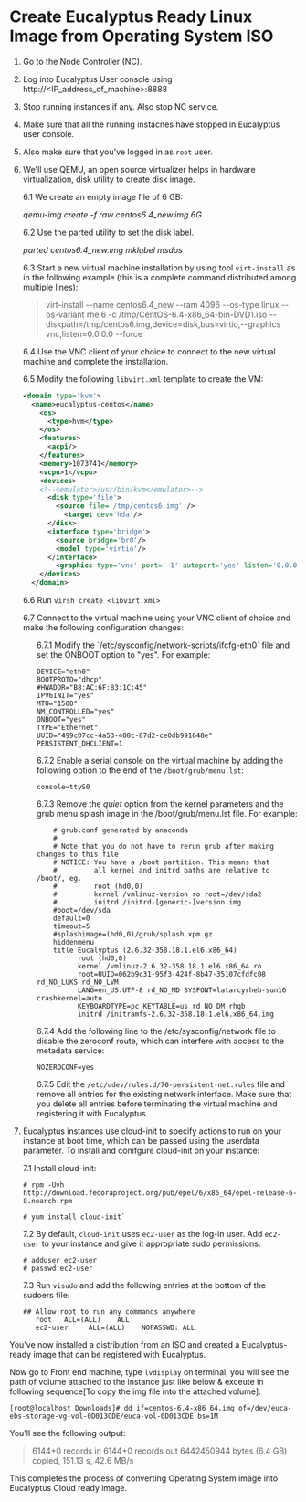 # Create Eucalyptus Ready Linux Image from Operating System ISO 



<!---* first level A item - no space in front the bullet character
  * second level Aa item - 1 space is enough
      * third level Aaa item - 5 spaces min
      * second level Ab item - 4 spaces possible too
  * first level B item--->

1. Go to the Node Controller (NC).
2. Log into Eucalyptus User console using http://<IP_address_of_machine>:8888
3. Stop running instances if any. Also stop NC service.
4. Make sure that all the running instacnes have stopped in Eucalyptus user console.
5. Also make sure that you've logged in as `root` user.
6. We'll use QEMU, an open source virtualizer helps in hardware virtualization, disk utility to create disk image.
 
    6.1 We create an empty image file of 6 GB:

    *qemu-img create -f raw centos6.4_new.img 6G*
    
    6.2 Use the parted utility to set the disk label.
    
    *parted centos6.4_new.img mklabel msdos*

    6.3 Start a new virtual machine installation by using tool `virt-install` as in the following example (this is a complete command distributed among multiple lines):
    
    > virt-install --name centos6.4_new --ram 4096 --os-type linux --os-variant rhel6 -c /tmp/CentOS-6.4-x86_64-bin-DVD1.iso --diskpath=/tmp/centos6.img,device=disk,bus=virtio,--graphics vnc,listen=0.0.0.0 --force

    6.4 Use the VNC client of your choice to connect to the new virtual machine and complete the installation.

    6.5 Modify the following `libvirt.xml` template to create the VM:
    ```xml
    <domain type='kvm'>
      <name>eucalyptus-centos</name>
        <os>
          <type>hvm</type>
        </os>
        <features>
          <acpi/>
        </features>
        <memory>1073741</memory>
        <vcpu>1</vcpu>
        <devices>
        <!--<emulator>/usr/bin/kvm</emulator>-->
          <disk type='file'>
            <source file='/tmp/centos6.img' />
              <target dev='hda'/>
          </disk>
          <interface type='bridge'>
            <source bridge='br0'/>
            <model type='virtio'/>
          </interface>
            <graphics type='vnc' port='-1' autoport='yes' listen='0.0.0.0'/>
        </devices>
      </domain>
    ```
    6.6 Run `virsh create <libvirt.xml>`
  
    6.7 Connect to the virtual machine using your VNC client of choice and make the following configuration changes:
    <ol>
    6.7.1 Modify the `/etc/sysconfig/network-scripts/ifcfg-eth0` file and set the ONBOOT option to "yes". For example:

      ```
      DEVICE="eth0"
      BOOTPROTO="dhcp"
      #HWADDR="B8:AC:6F:83:1C:45"
      IPV6INIT="yes"
      MTU="1500"
      NM_CONTROLLED="yes"
      ONBOOT="yes"
      TYPE="Ethernet"
      UUID="499c07cc-4a53-408c-87d2-ce0db991648e"
      PERSISTENT_DHCLIENT=1
      ```

    6.7.2 Enable a serial console on the virtual machine by adding the following option to the end of the `/boot/grub/menu.lst`:
    
    `console=ttyS0`

    6.7.3 Remove the *quiet* option from the kernel parameters and the grub menu splash image in the /boot/grub/menu.lst file. For example:

      ```
          # grub.conf generated by anaconda
          #
          # Note that you do not have to rerun grub after making changes to this file
          # NOTICE: You have a /boot partition. This means that
          #         all kernel and initrd paths are relative to /boot/, eg.
          #         root (hd0,0)
          #         kernel /vmlinuz-version ro root=/dev/sda2
          #         initrd /initrd-[generic-]version.img
          #boot=/dev/sda
          default=0
          timeout=5
          #splashimage=(hd0,0)/grub/splash.xpm.gz
          hiddenmenu
          title Eucalyptus (2.6.32-358.18.1.el6.x86_64)
                root (hd0,0)
                kernel /vmlinuz-2.6.32-358.18.1.el6.x86_64 ro
                root=UUID=062b9c31-95f3-424f-8b47-35107cfdfc08 rd_NO_LUKS rd_NO_LVM
                LANG=en_US.UTF-8 rd_NO_MD SYSFONT=latarcyrheb-sun16 crashkernel=auto
                KEYBOARDTYPE=pc KEYTABLE=us rd_NO_DM rhgb
                initrd /initramfs-2.6.32-358.18.1.el6.x86_64.img
      ```
        
    6.7.4 Add the following line to the /etc/sysconfig/network file to disable the zeroconf route, which can interfere with access to the metadata service:
  
    `NOZEROCONF=yes`

    6.7.5  Edit the `/etc/udev/rules.d/70-persistent-net.rules` file and remove all entries for the existing network interface. Make sure that you delete all entries before terminating the virtual machine and registering it with Eucalyptus.
      </ol>

7. Eucalyptus instances use cloud-init to specify actions to run on your instance at boot time, which can be passed using the userdata parameter. To install and conifgure cloud-init on your instance:
  
    7.1 Install cloud-init:
    ```
    # rpm -Uvh http://download.fedoraproject.org/pub/epel/6/x86_64/epel-release-6-8.noarch.rpm
    
    # yum install cloud-init`
    ```
    7.2 By default, `cloud-init` uses `ec2-user` as the log-in user. Add `ec2-user` to your instance and give it appropriate sudo permissions:
    ```
    # adduser ec2-user
    # passwd ec2-user
    ```

    7.3 Run `visudo` and add the following entries at the bottom of the sudoers file:
    ```
    ## Allow root to run any commands anywhere
       root   ALL=(ALL)    ALL
       ec2-user     ALL=(ALL)    NOPASSWD: ALL
    ```

You've now installed a distribution from an ISO and created a Eucalyptus-ready image that can be registered with Eucalyptus.

Now go to Front end machine, type `lvdisplay` on terminal, you will see the path of volume attached to the instance just like below & exceute in following sequence[To copy the img file into the attached volume]:

```
[root@localhost Downloads]# dd if=centos-6.4-x86_64.img of=/dev/euca-ebs-storage-vg-vol-0D013CDE/euca-vol-0D013CDE bs=1M
```
You'll see the following output:

> 6144+0 records in
> 6144+0 records out
> 6442450944 bytes (6.4 GB) copied, 151.13 s, 42.6 MB/s

This completes the process of converting Operating System image into Eucalyptus Cloud ready image.